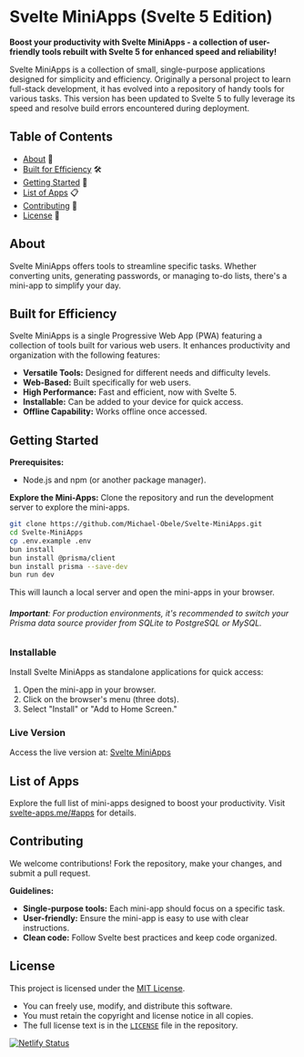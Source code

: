 # Svelte MiniApps (Svelte 5 Edition)

**Boost your productivity with Svelte MiniApps - a collection of user-friendly tools rebuilt with Svelte 5 for enhanced speed and reliability!**

Svelte MiniApps is a collection of small, single-purpose applications designed for simplicity and efficiency. Originally a personal project to learn full-stack development, it has evolved into a repository of handy tools for various tasks. This version has been updated to Svelte 5 to fully leverage its speed and resolve build errors encountered during deployment.

## Table of Contents

- [About](#about) 📝
- [Built for Efficiency](#built-for-efficiency) 🛠️
- [Getting Started](#getting-started) 🏁
- [List of Apps](#list-of-apps) 📋
- [Contributing](#contributing) 🤝
- [License](#license) 📄

## About

Svelte MiniApps offers tools to streamline specific tasks. Whether converting units, generating passwords, or managing to-do lists, there's a mini-app to simplify your day.

## Built for Efficiency

Svelte MiniApps is a single Progressive Web App (PWA) featuring a collection of tools built for various web users. It enhances productivity and organization with the following features:

- **Versatile Tools:** Designed for different needs and difficulty levels.
- **Web-Based:** Built specifically for web users.
- **High Performance:** Fast and efficient, now with Svelte 5.
- **Installable:** Can be added to your device for quick access.
- **Offline Capability:** Works offline once accessed.

## Getting Started

**Prerequisites:**

- Node.js and npm (or another package manager).

**Explore the Mini-Apps:**
Clone the repository and run the development server to explore the mini-apps.

```bash
git clone https://github.com/Michael-Obele/Svelte-MiniApps.git
cd Svelte-MiniApps
cp .env.example .env
bun install
bun install @prisma/client
bun install prisma --save-dev
bun run dev
```

This will launch a local server and open the mini-apps in your browser.

###### **Important**: For production environments, it's recommended to switch your Prisma data source provider from SQLite to PostgreSQL or MySQL.

### Installable

Install Svelte MiniApps as standalone applications for quick access:

1. Open the mini-app in your browser.
2. Click on the browser's menu (three dots).
3. Select "Install" or "Add to Home Screen."

### Live Version

Access the live version at: [Svelte MiniApps](https://svelte-apps.me/)

## List of Apps

Explore the full list of mini-apps designed to boost your productivity. Visit [svelte-apps.me/#apps](https://svelte-apps.me/#apps) for details.

## Contributing

We welcome contributions! Fork the repository, make your changes, and submit a pull request.

**Guidelines:**

- **Single-purpose tools:** Each mini-app should focus on a specific task.
- **User-friendly:** Ensure the mini-app is easy to use with clear instructions.
- **Clean code:** Follow Svelte best practices and keep code organized.

## License

This project is licensed under the [MIT License](https://opensource.org/licenses/mit).

- You can freely use, modify, and distribute this software.
- You must retain the copyright and license notice in all copies.
- The full license text is in the [`LICENSE`](LICENSE) file in the repository.

[![Netlify Status](https://api.netlify.com/api/v1/badges/0d21d41b-36d1-4e3e-9d4a-897788f50b7b/deploy-status)](https://app.netlify.com/sites/svelte-mini-apps/deploys)
